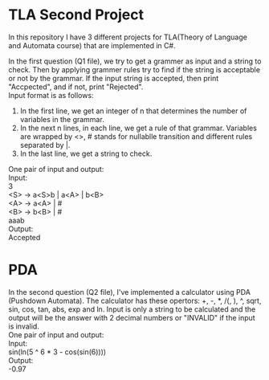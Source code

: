 # TLA Second Project
In this repository I have 3 different projects for TLA(Theory of Language and Automata course) that are implemented in C#.  

In the first question (Q1 file), we try to get a grammer as input and a string to check. Then by applying grammer rules try to find if the string is acceptable or not by the grammar. If the input string is accepted, then print "Accpected", and if not, print "Rejected".  
Input format is as follows:  
1. In the first line, we get an integer of n that determines the number of variables in the grammar.  
2. In the next n lines, in each line, we get a rule of that grammar. Variables are wrapped by <>, # stands for nullablle transition and different rules separated by |.  
3. In the last line, we get a string to check.  

One pair of input and output:  
Input:  
3  
&lt;S&gt; -> a&lt;S&gt;b | a&lt;A&gt; | b&lt;B&gt;  
&lt;A&gt; -> a&lt;A&gt; | #  
&lt;B&gt; -> b&lt;B&gt; | #   
aaab  
Output:  
Accepted  
# PDA
In the second question (Q2 file), I've implemented a calculator using PDA (Pushdown Automata). The calculator has these opertors: +, -, *, /(, ), ^, sqrt, sin, cos, tan, abs, exp and ln. Input is only a string to be calculated and the output will be the answer with 2 decimal numbers or "INVALID" if the input is invalid.  
One pair of input and output:  
Input:  
sin(ln(5 ^ 6 * 3 - cos(sin(6))))  
Output:  
-0.97  
